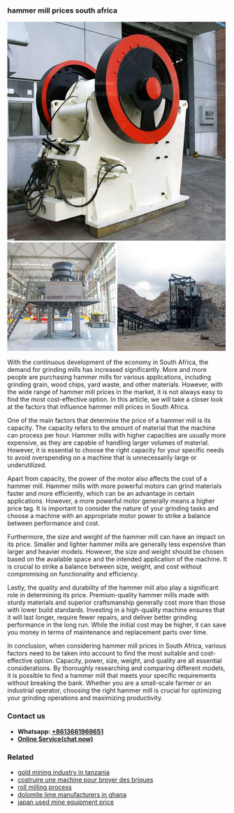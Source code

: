 <h3>hammer mill prices south africa</h3><img src='1708499613.jpg' alt=''><p>With the continuous development of the economy in South Africa, the demand for grinding mills has increased significantly. More and more people are purchasing hammer mills for various applications, including grinding grain, wood chips, yard waste, and other materials. However, with the wide range of hammer mill prices in the market, it is not always easy to find the most cost-effective option. In this article, we will take a closer look at the factors that influence hammer mill prices in South Africa.</p><p>One of the main factors that determine the price of a hammer mill is its capacity. The capacity refers to the amount of material that the machine can process per hour. Hammer mills with higher capacities are usually more expensive, as they are capable of handling larger volumes of material. However, it is essential to choose the right capacity for your specific needs to avoid overspending on a machine that is unnecessarily large or underutilized.</p><p>Apart from capacity, the power of the motor also affects the cost of a hammer mill. Hammer mills with more powerful motors can grind materials faster and more efficiently, which can be an advantage in certain applications. However, a more powerful motor generally means a higher price tag. It is important to consider the nature of your grinding tasks and choose a machine with an appropriate motor power to strike a balance between performance and cost.</p><p>Furthermore, the size and weight of the hammer mill can have an impact on its price. Smaller and lighter hammer mills are generally less expensive than larger and heavier models. However, the size and weight should be chosen based on the available space and the intended application of the machine. It is crucial to strike a balance between size, weight, and cost without compromising on functionality and efficiency.</p><p>Lastly, the quality and durability of the hammer mill also play a significant role in determining its price. Premium-quality hammer mills made with sturdy materials and superior craftsmanship generally cost more than those with lower build standards. Investing in a high-quality machine ensures that it will last longer, require fewer repairs, and deliver better grinding performance in the long run. While the initial cost may be higher, it can save you money in terms of maintenance and replacement parts over time.</p><p>In conclusion, when considering hammer mill prices in South Africa, various factors need to be taken into account to find the most suitable and cost-effective option. Capacity, power, size, weight, and quality are all essential considerations. By thoroughly researching and comparing different models, it is possible to find a hammer mill that meets your specific requirements without breaking the bank. Whether you are a small-scale farmer or an industrial operator, choosing the right hammer mill is crucial for optimizing your grinding operations and maximizing productivity.</p><h3>Contact us</h3><ul><li><strong>Whatsapp:&nbsp;<a href="https://wa.me/8613661969651">+8613661969651</a></strong></li><li><a href="https://swt.shibang-china.com/?git&amp;zhl&amp;hammer mill prices south africa"><strong>Online Service(chat now)</strong></a></li></ul><h3>Related</h3><ul><li><a href='gold mining industry in tanzania.md'>gold mining industry in tanzania</a></li><li><a href='costruire une machine pour broyer des briques.md'>costruire une machine pour broyer des briques</a></li><li><a href='roll milling process.md'>roll milling process</a></li><li><a href='dolomite lime manufacturers in ghana.md'>dolomite lime manufacturers in ghana</a></li><li><a href='japan used mine equipment price.md'>japan used mine equipment price</a></li></ul>